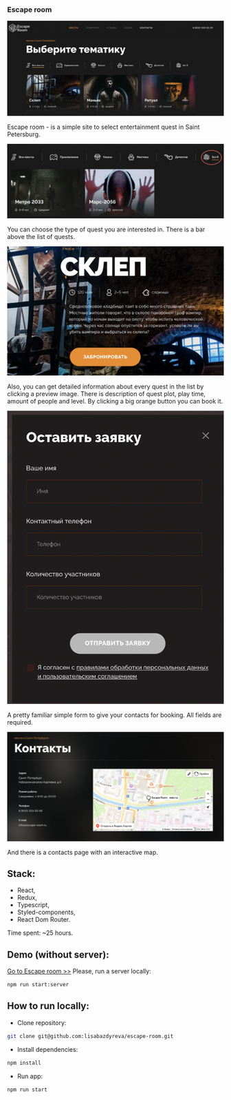 ### Escape room

![Alt text](./screens/escape-room-main.png "Escape room main screen")

Escape room - is a simple site to select entertainment quest in Saint Petersburg.

![Alt text](./screens/escape-room-filter.png "Escape room choose filter")

You can choose the type of quest you are interested in. There is a bar above the list of quests.

![Alt text](./screens/escape-room-detailed.png "Escape room detailed information")

Also, you can get detailed information about every quest in the list by clicking a preview image. There is description of quest plot, play time, amount of people and level. By clicking a big orange button you can book it.

![Alt text](./screens/escape-room-form.png "Escape room form for booking")

A pretty familiar simple form to give your contacts for booking. All fields are required.

![Alt text](./screens/escape-room-contacts.png "Escape room contacts page")

And there is a contacts page with an interactive map.

## Stack:
- React,
- Redux,
- Typescript,
- Styled-components,
- React Dom Router.

Time spent: ~25 hours.

## Demo (without server):

[Go to Escape room >>](https://escape-room-lisabazdyreva.vercel.app/)
Please, run a server locally:
```bash
npm run start:server
```

## How to run locally:

- Clone repository:
```bash
git clone git@github.com:lisabazdyreva/escape-room.git
```

- Install dependencies:
```bash
npm install
```

- Run app:
```bash
npm run start
```
